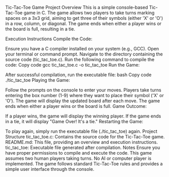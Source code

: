 Tic-Tac-Toe Game
Project Overview
This is a simple console-based Tic-Tac-Toe game  in C. The game allows two players to take turns marking spaces on a 3x3 grid,
aiming to get three of their symbols (either 'X' or 'O') in a row, column, or diagonal. 
The game ends when either a player wins or the board is full, resulting in a tie.

Execution Instructions
Compile the Code:

Ensure you have a C compiler installed on your system (e.g., GCC).
Open your terminal or command prompt.
Navigate to the directory containing the source code (tic_tac_toe.c).
Run the following command to compile the code:
Copy code
gcc tic_tac_toe.c -o tic_tac_toe
Run the Game:

After successful compilation, run the executable file:
bash
Copy code
./tic_tac_toe
Playing the Game:

Follow the prompts on the console to enter your moves.
Players take turns entering the box number (1-9) where they want to place their symbol ('X' or 'O').
The game will display the updated board after each move.
The game ends when either a player wins or the board is full.
Game Outcome:

If a player wins, the game will display the winning player.
If the game ends in a tie, it will display "Game Over! It's a tie."
Restarting the Game:

To play again, simply run the executable file (./tic_tac_toe) again.
Project Structure
tic_tac_toe.c: Contains the source code for the Tic-Tac-Toe game.
README.md: This file, providing an overview and execution instructions.
tic_tac_toe: Executable file generated after compilation.
Notes
Ensure you have proper permissions to compile and execute the code.
This game assumes two human players taking turns. No AI or computer player is implemented.
The game follows standard Tic-Tac-Toe rules and provides a simple user interface through the console.





